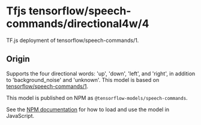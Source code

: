 # Tfjs tensorflow/speech-commands/directional4w/4
TF.js deployment of tensorflow/speech-commands/1.

<!-- parent-model: tensorflow/speech-commands/1 -->

## Origin
Supports the four directional words: 'up', 'down', 'left', and 'right', in addition to 'background_noise' and 'unknown'.
This model is based on [tensorflow/speech-commands/1](https://tfhub.dev/tensorflow/speech-commands/1).

This model is published on NPM as `@tensorflow-models/speech-commands`.

See the [NPM documentation](https://www.npmjs.com/package/@tensorflow-models/speech-commands)
for how to load and use the model in JavaScript.

